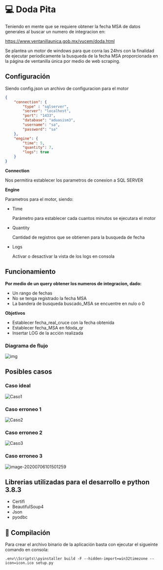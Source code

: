 # 💻 Doda Pita

Teniendo en mente que se requiere obtener la fecha MSA de datos generales al buscar un numero de integracion en:

https://www.ventanillaunica.gob.mx/vucem/doda.html

Se plantea un motor de windows para que corra las 24hrs con la finalidad de ejecutar periodicamente la busqueda de la fecha MSA proporcionada en la página de ventanilla única por medio de web scraping.

## Configuración

Siendo config.json un archivo de configuracion para el motor

```json
{
    "connection": {
        "type" : "sqlserver",
        "server": "localhost",
        "port": "1433",
        "database": "aduasism3",
        "username": "sa",
        "password": "sa"
    },
    "engine": {
        "time": 5, 
        "quantity": 7,
        "logs": true
    }
}
```

**Connection**

Nos permitira establecer los parametros de conexion a SQL SERVER

**Engine**

Parametros para el motor, siendo:

- Time

  Parámetro para establecer cada cuantos minutos se ejecutara el motor

- Quantity

  Cantidad de registros que se obtienen para la busqueda de fecha

- Logs

  Activar o desactivar la vista de los logs en consola





## Funcionamiento

**Por medio de un query obtener los numeros de integracion, dado:**

- Un rango de fechas 
- No se tenga registrado la fecha MSA
- La bandera de busqueda buscado_MSA se encuentre en nulo o 0



**Objetivos**

- Establecer fecha_real_cruce con la fecha obtenida
- Establecer fecha_MSA en fdoda_qr
- Insertar LOG de la acción realizada



### Diagrama de flujo

![img](https://i.imgur.com/RIJ9DvN.png)

 

## Posibles casos



### Caso ideal

![Caso1](https://i.imgur.com/JcbLWFi.png)



### Caso erroneo 1

![Caso2](https://i.imgur.com/yi3H1EF.png)

### Caso erroneo 2

![Caso3](https://i.imgur.com/wbbBW3c.png)

### Caso erroneo 3

![image-20200706101501259](https://i.imgur.com/YSkVTbl.png)





## Librerias utilizadas para el desarrollo e python 3.8.3

- Certifi 
- BeautifulSoup4
- Json 
- pyodbc





## 🔨 Compilación

Para crear el archivo binario de la aplicación basta con ejecutar el sigueinte comando en consola:
```commandline
.env\\Scripts\\pyinstaller build -F --hidden-import=win32timezone --icon=icon.ico setup.py
```